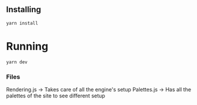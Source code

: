 ## Installing

```
yarn install
```

# Running

```
yarn dev
```


### Files

Rendering.js -> Takes care of all the engine's setup
Palettes.js -> Has all the palettes of the site to see different setup
